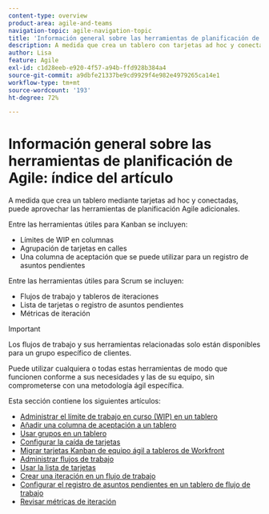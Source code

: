 ```yaml
---
content-type: overview
product-area: agile-and-teams
navigation-topic: agile-navigation-topic
title: 'Información general sobre las herramientas de planificación de Agile: índice del artículo'
description: A medida que crea un tablero con tarjetas ad hoc y conectadas, puede aprovechar las herramientas de planificación Agile adicionales en los tableros.
author: Lisa
feature: Agile
exl-id: c1d28eeb-e920-4f57-a94b-ffd928b384a4
source-git-commit: a9dbfe21337be9cd9929f4e982e4979265ca14e1
workflow-type: tm+mt
source-wordcount: '193'
ht-degree: 72%

---
```


# Información general sobre las herramientas de planificación de Agile: índice del artículo

<!-- Audited: 5/2025 -->

A medida que crea un tablero mediante tarjetas ad hoc y conectadas, puede aprovechar las herramientas de planificación Agile adicionales.

Entre las herramientas útiles para Kanban se incluyen:

* Límites de WIP en columnas
* Agrupación de tarjetas en calles
* Una columna de aceptación que se puede utilizar para un registro de asuntos pendientes

Entre las herramientas útiles para Scrum se incluyen:

* Flujos de trabajo y tableros de iteraciones
* Lista de tarjetas o registro de asuntos pendientes
* Métricas de iteración

>[!IMPORTANT]
>
>Los flujos de trabajo y sus herramientas relacionadas solo están disponibles para un grupo específico de clientes.

Puede utilizar cualquiera o todas estas herramientas de modo que funcionen conforme a sus necesidades y las de su equipo, sin comprometerse con una metodología ágil específica.

Esta sección contiene los siguientes artículos:

* [Administrar el límite de trabajo en curso (WIP) en un tablero](/help/quicksilver/agile/use-boards-agile-planning-tools/manage-wip-limit-on-board.md)
* [Añadir una columna de aceptación a un tablero](/help/quicksilver/agile/use-boards-agile-planning-tools/add-intake-column-to-board.md)
* [Usar grupos en un tablero](/help/quicksilver/agile/use-boards-agile-planning-tools/group-cards-on-board.md)
* [Configurar la caída de tarjetas](/help/quicksilver/agile/use-boards-agile-planning-tools/configure-card-falloff.md)
* [Migrar tarjetas Kanban de equipo ágil a tableros de Workfront](/help/quicksilver/agile/use-boards-agile-planning-tools/migrate-kanban-cards-to-boards.md)
* [Administrar flujos de trabajo](/help/quicksilver/agile/use-boards-agile-planning-tools/manage-collections.md)
* [Usar la lista de tarjetas](/help/quicksilver/agile/use-boards-agile-planning-tools/use-card-list.md)
* [Crear una iteración en un flujo de trabajo](/help/quicksilver/agile/use-boards-agile-planning-tools/create-an-iteration-in-workstream.md)
* [Configurar el registro de asuntos pendientes en un tablero de flujo de trabajo](/help/quicksilver/agile/use-boards-agile-planning-tools/configure-backlog-workstream-board.md)
* [Revisar métricas de iteración](/help/quicksilver/agile/use-boards-agile-planning-tools/review-iteration-metrics.md)
